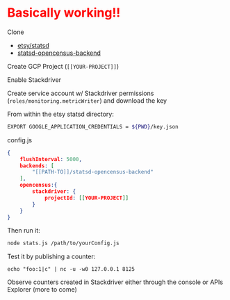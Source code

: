 # <span style="color:red">Basically working!!</span>


Clone 
- [etsy/statsd](https://github.com/etsy/statsd)
- [statsd-opencensus-backend](https://github.com/DazWilkin/statsd-opencensus-backend/blob/master/README.md)

Create GCP Project (`[[YOUR-PROJECT]]`)

Enable Stackdriver

Create service account w/ Stackdriver permissions (`roles/monitoring.metricWriter`) and download the key


From within the etsy statsd directory:

```bash
EXPORT GOOGLE_APPLICATION_CREDENTIALS = ${PWD}/key.json
````

config.js
```json
{
    flushInterval: 5000,
    backends: [
        "[[PATH-TO]]/statsd-opencensus-backend"
    ],
    opencensus:{
        stackdriver: {
            projectId: [[YOUR-PROJECT]]
        }
    }
}
```

Then run it:
```bash
node stats.js /path/to/yourConfig.js

```


Test it by publishing a counter:
```
echo "foo:1|c" | nc -u -w0 127.0.0.1 8125
```

Observe counters created in Stackdriver either through the console or APIs Explorer (more to come)

